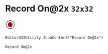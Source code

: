 # Record On@2x `32x32`
<img src="/img/Record%20On@2x.png" width=32 height=32>

``` CSharp
EditorGUIUtility.IconContent("Record On@2x")
```
```
Record On@2x
```
